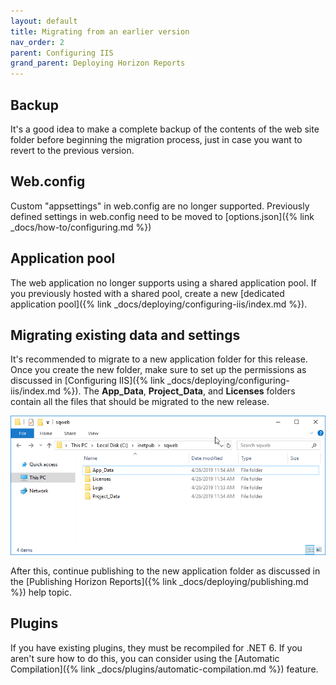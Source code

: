 ```yaml
---
layout: default
title: Migrating from an earlier version
nav_order: 2
parent: Configuring IIS
grand_parent: Deploying Horizon Reports
---
```


## Backup
It's a good idea to make a complete backup of the contents of the web site folder before beginning the migration process, just in case you want to revert to the previous version.

## Web.config
Custom "appsettings" in web.config are no longer supported. Previously defined settings in web.config need to be moved to [options.json]({% link _docs/how-to/configuring.md %})

## Application pool
The web application no longer supports using a shared application pool. If you previously hosted with a shared pool, create a new [dedicated application pool]({% link _docs/deploying/configuring-iis/index.md %}).

## Migrating existing data and settings
It's recommended to migrate to a new application folder for this release. Once you create the new folder, make sure to set up the permissions as discussed in [Configuring IIS]({% link _docs/deploying/configuring-iis/index.md %}).
The **App_Data**, **Project_Data**, and **Licenses** folders contain all the files that should be migrated to the new release. 

![](/assets/images/remainingfolders.png)

After this, continue publishing to the new application folder as discussed in the [Publishing Horizon Reports]({% link _docs/deploying/publishing.md %}) help topic.

## Plugins

If you have existing plugins, they must be recompiled for .NET 6. If you aren't sure how to do this, you can consider using the [Automatic Compilation]({% link _docs/plugins/automatic-compilation.md %}) feature.
